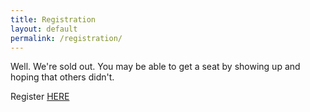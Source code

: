 ```yaml
---
title: Registration
layout: default
permalink: /registration/
---
```

Well. We're sold out. You may be able to get a seat by showing up and hoping that others didn't.

Register [HERE](https://www.eventbrite.com/e/bsidesvienna-2014-tickets-1523297223)
